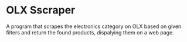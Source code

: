 # OLX Sscraper

A program that scrapes the electronics category on OLX based on given filters and return the found products, dispalying them on a web page.
